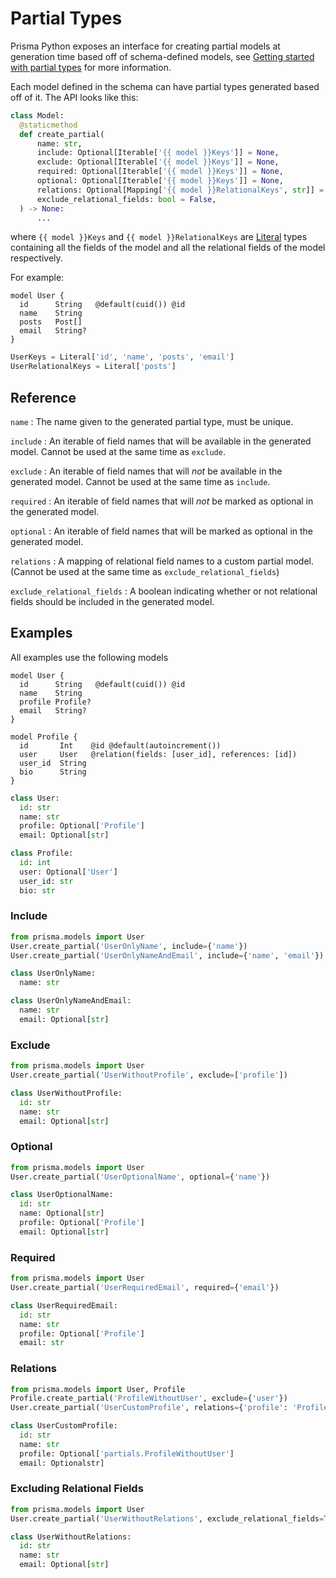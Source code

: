 # Partial Types

Prisma Python exposes an interface for creating partial models at generation time based off of schema-defined models, see [Getting started with partial types](../getting_started/partial-types.md) for more information.

Each model defined in the schema can have partial types generated based off of it. The API looks like this:
```py
class Model:
  @staticmethod
  def create_partial(
      name: str,
      include: Optional[Iterable['{{ model }}Keys']] = None,
      exclude: Optional[Iterable['{{ model }}Keys']] = None,
      required: Optional[Iterable['{{ model }}Keys']] = None,
      optional: Optional[Iterable['{{ model }}Keys']] = None,
      relations: Optional[Mapping['{{ model }}RelationalKeys', str]] = None,
      exclude_relational_fields: bool = False,
  ) -> None:
      ...
```
where `{{ model }}Keys` and `{{ model }}RelationalKeys` are [Literal](https://docs.python.org/3/library/typing.html#typing.Literal) types containing all the fields of the model and all the relational fields of the model respectively.

For example:

```prisma
model User {
  id      String   @default(cuid()) @id
  name    String
  posts   Post[]
  email   String?
}
```

```py
UserKeys = Literal['id', 'name', 'posts', 'email']
UserRelationalKeys = Literal['posts']
```

## Reference


`name`
: The name given to the generated partial type, must be unique.

`include`
: An iterable of field names that will be available in the generated model.
  Cannot be used at the same time as `exclude`.

`exclude`
: An iterable of field names that will *not* be available in the generated model.
  Cannot be used at the same time as `include`.

`required`
: An iterable of field names that will *not* be marked as optional in the generated model.

`optional`
: An iterable of field names that will be marked as optional in the generated model.

`relations`
: A mapping of relational field names to a custom partial model. (Cannot be used at the same time as `exclude_relational_fields`)

`exclude_relational_fields`
: A boolean indicating whether or not relational fields should be included in the generated model.

## Examples

All examples use the following models

```prisma
model User {
  id      String   @default(cuid()) @id
  name    String
  profile Profile?
  email   String?
}

model Profile {
  id       Int    @id @default(autoincrement())
  user     User   @relation(fields: [user_id], references: [id])
  user_id  String
  bio      String
}
```

```py
class User:
  id: str
  name: str
  profile: Optional['Profile']
  email: Optional[str]

class Profile:
  id: int
  user: Optional['User']
  user_id: str
  bio: str
```


### Include

```py
from prisma.models import User
User.create_partial('UserOnlyName', include={'name'})
User.create_partial('UserOnlyNameAndEmail', include={'name', 'email'})
```

```py
class UserOnlyName:
  name: str

class UserOnlyNameAndEmail:
  name: str
  email: Optional[str]
```


### Exclude

```py
from prisma.models import User
User.create_partial('UserWithoutProfile', exclude=['profile'])
```

```py
class UserWithoutProfile:
  id: str
  name: str
  email: Optional[str]
```

### Optional

```py
from prisma.models import User
User.create_partial('UserOptionalName', optional={'name'})
```

```py
class UserOptionalName:
  id: str
  name: Optional[str]
  profile: Optional['Profile']
  email: Optional[str]
```

### Required

```py
from prisma.models import User
User.create_partial('UserRequiredEmail', required={'email'})
```

```py
class UserRequiredEmail:
  id: str
  name: str
  profile: Optional['Profile']
  email: str
```

### Relations

```py
from prisma.models import User, Profile
Profile.create_partial('ProfileWithoutUser', exclude={'user'})
User.create_partial('UserCustomProfile', relations={'profile': 'ProfileWithoutUser'})
```

```py
class UserCustomProfile:
  id: str
  name: str
  profile: Optional['partials.ProfileWithoutUser']
  email: Optionalstr]
```

### Excluding Relational Fields

```py
from prisma.models import User
User.create_partial('UserWithoutRelations', exclude_relational_fields=True)
```

```py
class UserWithoutRelations:
  id: str
  name: str
  email: Optional[str]
```
